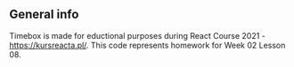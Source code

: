 ## **General info**

Timebox is made for eductional purposes during React Course 2021 - https://kursreacta.pl/.
This code represents homework for Week 02 Lesson 08.